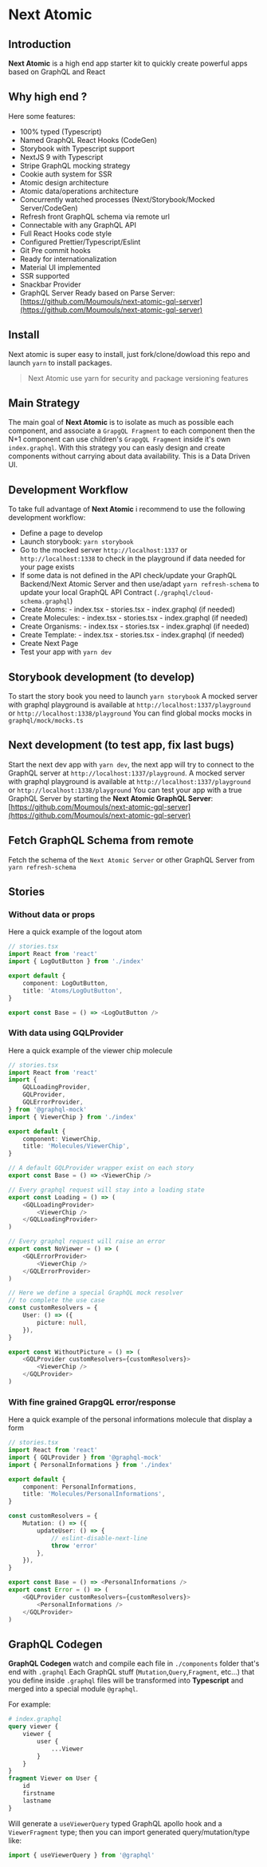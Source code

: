 # Next Atomic

## Introduction

**Next Atomic** is a high end app starter kit to quickly create powerful apps based on GraphQL and React

## Why high end ?

Here some features:

-   100% typed (Typescript)
-   Named GraphQL React Hooks (CodeGen)
-   Storybook with Typescript support
-   NextJS 9 with Typescript
-   Stripe GraphQL mocking strategy
-   Cookie auth system for SSR
-   Atomic design architecture
-   Atomic data/operations architecture
-   Concurrently watched processes (Next/Storybook/Mocked Server/CodeGen)
-   Refresh front GraphQL schema via remote url
-   Connectable with any GraphQL API
-   Full React Hooks code style
-   Configured Prettier/Typescript/Eslint
-   Git Pre commit hooks
-   Ready for internationalization
-   Material UI implemented
-   SSR supported
-   Snackbar Provider
-   GraphQL Server Ready based on Parse Server: [https://github.com/Moumouls/next-atomic-gql-server](https://github.com/Moumouls/next-atomic-gql-server)

## Install

Next atomic is super easy to install, just fork/clone/dowload this repo and launch `yarn` to install packages.

> Next Atomic use yarn for security and package versioning features

## Main Strategy

The main goal of **Next Atomic** is to isolate as much as possible each component, and associate a `GrapgQL Fragment` to each component then the N+1 component can use children's `GrapgQL Fragment` inside it's own `index.graphql`. With this strategy you can easly design and create components without carrying about data availability. This is a Data Driven UI.

## Development Workflow

To take full advantage of **Next Atomic** i recommend to use the following development workflow:

-   Define a page to develop
-   Launch storybook: `yarn storybook`
-   Go to the mocked server `http://localhost:1337` or `http://localhost:1338` to check in the playground if data needed for your page exists
-   If some data is not defined in the API check/update your GraphQL Backend/Next Atomic Server and then use/adapt `yarn refresh-schema` to update your local GraphQL API Contract (`./graphql/cloud-schema.graphql`)
-   Create Atoms: - index.tsx - stories.tsx - index.graphql (if needed)
-   Create Molecules: - index.tsx - stories.tsx - index.graphql (if needed)
-   Create Organisms: - index.tsx - stories.tsx - index.graphql (if needed)
-   Create Template: - index.tsx - stories.tsx - index.graphql (if needed)
-   Create Next Page
-   Test your app with `yarn dev`

## Storybook development (to develop)

To start the story book you need to launch `yarn storybook`
A mocked server with graphql playground is available at `http://localhost:1337/playground` or `http://localhost:1338/playground`
You can find global mocks mocks in `graphql/mock/mocks.ts`

## Next development (to test app, fix last bugs)

Start the next dev app with `yarn dev`, the next app will try to connect to the GraphQL server at `http://localhost:1337/playground`. A mocked server with graphql playground is available at `http://localhost:1337/playground` or `http://localhost:1338/playground`
You can test your app with a true GraphQL Server by starting the **Next Atomic GraphQL Server**: [https://github.com/Moumouls/next-atomic-gql-server](https://github.com/Moumouls/next-atomic-gql-server)

## Fetch GraphQL Schema from remote

Fetch the schema of the `Next Atomic Server` or other GraphQL Server from `yarn refresh-schema`

## Stories

### Without data or props

Here a quick example of the logout atom

```ts
// stories.tsx
import React from 'react'
import { LogOutButton } from './index'

export default {
	component: LogOutButton,
	title: 'Atoms/LogOutButton',
}

export const Base = () => <LogOutButton />
```

### With data using GQLProvider

Here a quick example of the viewer chip molecule

```ts
// stories.tsx
import React from 'react'
import {
	GQLLoadingProvider,
	GQLProvider,
	GQLErrorProvider,
} from '@graphql-mock'
import { ViewerChip } from './index'

export default {
	component: ViewerChip,
	title: 'Molecules/ViewerChip',
}

// A default GQLProvider wrapper exist on each story
export const Base = () => <ViewerChip />

// Every graphql request will stay into a loading state
export const Loading = () => (
	<GQLLoadingProvider>
		<ViewerChip />
	</GQLLoadingProvider>
)

// Every graphql request will raise an error
export const NoViewer = () => (
	<GQLErrorProvider>
		<ViewerChip />
	</GQLErrorProvider>
)

// Here we define a special GraphQL mock resolver
// to complete the use case
const customResolvers = {
	User: () => ({
		picture: null,
	}),
}

export const WithoutPicture = () => (
	<GQLProvider customResolvers={customResolvers}>
		<ViewerChip />
	</GQLProvider>
)
```

### With fine grained GrapgQL error/response

Here a quick example of the personal informations molecule that display a form

```ts
// stories.tsx
import React from 'react'
import { GQLProvider } from '@graphql-mock'
import { PersonalInformations } from './index'

export default {
	component: PersonalInformations,
	title: 'Molecules/PersonalInformations',
}

const customResolvers = {
	Mutation: () => ({
		updateUser: () => {
			// eslint-disable-next-line
			throw 'error'
		},
	}),
}

export const Base = () => <PersonalInformations />
export const Error = () => (
	<GQLProvider customResolvers={customResolvers}>
		<PersonalInformations />
	</GQLProvider>
)
```

## GraphQL Codegen

**GraphQL Codegen** watch and compile each file in `./components` folder that's end with `.graphql`
Each GraphQL stuff (`Mutation`,`Query`,`Fragment`, etc...) that you define inside `.graphql` files will be transformed into **Typescript** and merged into a special module `@graphql`.

For example:

```graphql
# index.graphql
query viewer {
	viewer {
		user {
			...Viewer
		}
	}
}
fragment Viewer on User {
	id
	firstname
	lastname
}
```

Will generate a `useViewerQuery` typed GraphQL apollo hook and a `ViewerFragment` type; then you can import generated query/mutation/type like:

```ts
import { useViewerQuery } from '@graphql'
```
